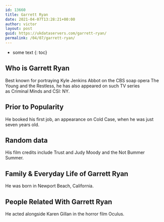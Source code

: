 ```yaml
---
id: 13660
title: Garrett Ryan
date: 2021-04-07T13:28:21+00:00
author: victor
layout: post
guid: https://ukdataservers.com/garrett-ryan/
permalink: /04/07/garrett-ryan/
---
```


* some text
{: toc}


## Who is Garrett Ryan



Best known for portraying Kyle Jenkins Abbot on the CBS soap opera The Young and the Restless, he has also appeared on such TV series as Criminal Minds and CSI: NY.

                
                
                
## Prior to Popularity



He booked his first job, an appearance on Cold Case, when he was just seven years old.

                
                
                
## Random data



His film credits include Trust and Judy Moody and the Not Bummer Summer.

                
                
                
## Family & Everyday Life of Garrett Ryan



He was born in Newport Beach, California.

                
                
                
## People Related With Garrett Ryan



He acted alongside Karen Gillan in the horror film Oculus.

                
              
            
          
          
          